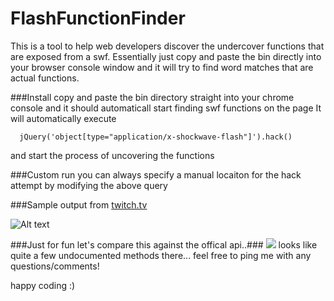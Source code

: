 # FlashFunctionFinder


This is a tool to help web developers discover the undercover functions that are exposed from a swf. Essentially just copy and paste the bin directly into your browser console window and it will try to find word matches that are actual functions.

###Install
 copy and paste the bin directory straight into your chrome console and it should automaticall start finding swf functions on the page
 It will automatically execute 
 ```
   jQuery('object[type="application/x-shockwave-flash"]').hack()
 ```
 and start the process of uncovering the functions

###Custom run
  you can always specify a manual locaiton for the hack attempt by modifying the above query
  
  
###Sample output from [twitch.tv](http://www.twitch.tv/)


![Alt text](http://content.screencast.com/users/jgornall/folders/Jing/media/1845ccd8-d480-4b21-9ab4-81965f3175e8/00001410.png "Optional title")

###Just for fun let's compare this against the offical api..###
![](http://content.screencast.com/users/jgornall/folders/Jing/media/b56497a7-db66-498c-bc0e-a07b5e7c146c/00001411.png)
looks like quite a few undocumented methods there... feel free to ping me with any questions/comments!

happy coding :)
